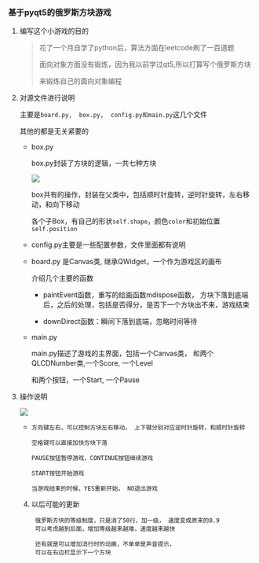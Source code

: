 ### 基于pyqt5的俄罗斯方块游戏

1. 编写这个小游戏的目的

   > 花了一个月自学了python后，算法方面在leetcode刷了一百道题
   >
   > 面向对象方面没有锻炼，因为我以前学过qt5,所以打算写个俄罗斯方块
   >
   > 来锻炼自己的面向对象编程

2. 对源文件进行说明

   主要是``board.py,  box.py,  config.py和main.py``这几个文件

   其他的都是无关紧要的

   - box.py

     box.py封装了方块的逻辑，一共七种方块

     ![](https://github.com/zyxdSTU/Tetrixs/block.png)

     box共有的操作，封装在父类中，包括顺时针旋转，逆时针旋转，左右移动，和向下移动

     各个子Box，有自己的形状``self.shape``，颜色``color``和初始位置``self.position``

   - config.py主要是一些配置参数，文件里面都有说明

   - board.py 是Canvas类, 继承QWidget，一个作为游戏区的画布

     介绍几个主要的函数

     - paintEvent函数，重写的绘画函数mdispose函数， 方块下落到底端后，之后的处理，包括是否得分，是否下一个方块出不来，游戏结束

     - downDirect函数：瞬间下落到底端，忽略时间等待

   - main.py

     main.py描述了游戏的主界面，包括一个Canvas类， 和两个QLCDNumber类,一个Score, 一个Level

     和两个按钮，一个Start, 一个Pause

3. 操作说明

   ![](https://github.com/zyxdSTU/Tetrixs/Tetrixs.png)

   - ```
     方向键左右，可以控制方块左右移动， 上下键分别对应逆时针旋转，和顺时针旋转
     
     空格键可以直接加快方块下落
     
     PAUSE按钮暂停游戏，CONTINUE按钮继续游戏
     
     START按钮开始游戏
     
     当游戏结束的时候，YES重新开始， NO退出游戏
     
     ```

   4. 以后可能的更新

      ```
       俄罗斯方块的等级制度，只是消了50行，加一级， 速度变成原来的0.9
       可以考虑越到后面，增加等级越来越难，速度越来越快
       
       还有就是可以增加消行时的动画，不单单是声音提示，
       可以在右边栏显示下一个方块
      ```




